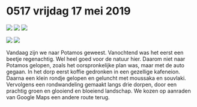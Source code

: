 # 0517 vrijdag 17 mei 2019
![](https://lh6.googleusercontent.com/cF1Tpvwqj8Xr1Iz2zuKJzzgH2hI1CUZM8bWZ_I_vHaS_LeTnTtZOKoT3PP83ETW8Q_lK3XYB8Mukx5uXn21VQhMV7k_iYCnxY9eElMNvJZc-auQbIOyAHc26fnCvRRK823so8q4CXt1bx31-hVms7g)  ![](https://lh6.googleusercontent.com/Nk6rZkR_Og4yP-EXO_yOoJEBA-k-Fa3iSHtUNC_KXGgU0wuFgsoBSy8Iw-NKD_swuuTZUGcbYL6yPf_I_JjH2k9ykeoRT049N3m5ZpJ5vrmCH5pWDDJL72yNQo_lQda78_nFtUKbmtFqP86mymXyAA)
![](https://lh6.googleusercontent.com/uz0TblV5ldMNpCSOBfZ3GH0q6kba4-aRY4IY8wdWQcO1bnlY8J5l1HPdCiTqRap0fVdyjpLBCsuFkOcMib3ZHWcHX0CUjgdnFUO3NoL2nEpNQr_tLm2rkJmx1VXXxNiQgxQSWX7F7vkYuh_Wb-8QNQ) 

![](https://lh5.googleusercontent.com/2NszZlx6bIUdfBy6A63APCracTEh36He7ukadD1nvrHMOTcfMDpEGrW1cjBRNt4szKa0U171Go_8zOIrY2ZZV7Xm89VC7JWpYVeS9VTc8-S44idqOtB92SDk_mYhc3wAvSvhbTFmun-AwO7VtrF2-g)
![](https://lh4.googleusercontent.com/KhyWuxGzIQ--YuVjfb6Mc55-fJaulX5-qQs1ui2AFzI2FRwCzOaxrZf7wBXpuQxvJUIWcejfQ4YZU9u7d0vcNfQYf_Ae5IR3gr3XFiGIGwZMbauJ7w4lqT2dHd00LiEbXyWnU8hLxPBId4eY0c5puA)

Vandaag zijn we naar Potamos geweest. Vanochtend was het eerst een beetje regenachtig. Wel heel goed voor de natuur hier. Daarom niet naar Potamos gelopen, zoals het oorspronkelijke plan was, maar met de auto gegaan. In het dorp eerst koffie gedronken in een gezellige kafeneion. Daarna een klein rondje gelopen en geluncht met moussaka en souvlaki. Vervolgens een rondwandeling gemaakt langs drie dorpen, door een prachtig groen en glooiend en bloeiend landschap. We kozen op aanraden van Google Maps een andere route terug.

